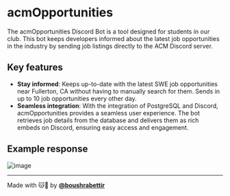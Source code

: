 # acmOpportunities

The acmOpportunities Discord Bot is a tool designed for students in our club. This bot keeps developers informed about the latest job opportunities in the industry by sending job listings directly to the ACM Discord server.

## Key features

- **Stay informed**: Keeps up-to-date with the latest SWE job opportunities near Fullerton, CA without having to manually search for them. Sends in up to 10 job opportunities every other day.
- **Seamless integration**: With the integration of PostgreSQL and Discord, acmOpportunities provides a seamless user experience. The bot retrieves job details from the database and delivers them as rich embeds on Discord, ensuring easy access and engagement.

## Example response

![image](https://github.com/acmcsufoss/acmOpportunities/assets/116927138/7fb22b06-4b63-4be3-bab5-473095e14fc3)

---

Made with 🐱💙 by [**@boushrabettir**](https://github.com/boushrabettir)
